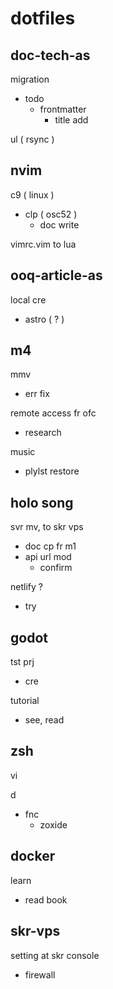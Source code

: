 
# dotfiles


## doc-tech-as

migration
- todo
  - frontmatter
    - title add

ul ( rsync )


## nvim

c9 ( linux )
- clp ( osc52 )
  - doc write


vimrc.vim to lua


## ooq-article-as

local cre
- astro ( ? )


## m4

mmv
- err fix

remote access fr ofc
- research

music
- plylst restore


## holo song

svr mv, to skr vps
- doc cp fr m1
- api url mod
  - confirm

netlify ?
- try


## godot

tst prj
- cre

tutorial
- see, read


## zsh

vi

d
- fnc
  - zoxide


## docker

learn
- read book


## skr-vps

setting at skr console
- firewall


